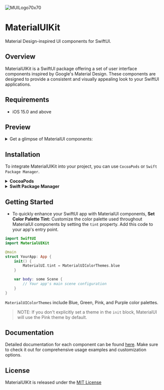 ![MUILogo70x70](https://github.com/aumChauhan/MaterialUIKit/assets/83302656/cd2d537e-436b-4ca2-b5e6-0893894192e2)

# MaterialUIKit

Material Design-inspired UI components for SwiftUI.

## Overview
                                            
MaterialUIKit is a SwiftUI package offering a set of user interface components inspired by Google's Material Design. These components are designed to provide a consistent and visually appealing look to your SwiftUI applications.

## Requirements

- iOS 15.0 and above

## Preview

<details>
  <summary> Get a glimpse of MaterialUI components: </summary>
  
### Alert
  ![Alert](https://github.com/aumChauhan/MaterialUIKit/assets/83302656/f3098833-2f6e-4758-a5a3-9da37c72aa97)

### Button
![Button](https://github.com/aumChauhan/MaterialUIKit/assets/83302656/8a1fa8ab-84ab-4058-bfa1-a8aa8d7da1b6)

### Card View
![CardView](https://github.com/aumChauhan/MaterialUIKit/assets/83302656/366b24f4-78a1-4c67-bde6-76ce3e83c2b8)

### Checkbox
![Checkbox](https://github.com/aumChauhan/MaterialUIKit/assets/83302656/2fdcfad1-7456-4e0f-94c5-00a683627539)

### Date Picker
![DatePicker](https://github.com/aumChauhan/MaterialUIKit/assets/83302656/ce23247f-4fa4-4c75-9841-8c062902adbc)

### Dialog Sheet
![Dialog Sheet](https://github.com/aumChauhan/MaterialUIKit/assets/83302656/9d65a7ff-1afc-4d55-bd30-d30491525020)

### Floating Button
![FAB](https://github.com/aumChauhan/MaterialUIKit/assets/83302656/fca45946-4c95-4d65-b834-054763e456ba)

### Icon Button
![IconButton](https://github.com/aumChauhan/MaterialUIKit/assets/83302656/001f5052-38e6-46c0-aa06-f187b690730c)

### List
![List](https://github.com/aumChauhan/MaterialUIKit/assets/83302656/00589eb0-14bf-445a-a525-20a02dbf4065)

### Navigation View
![NavigationView](https://github.com/aumChauhan/MaterialUIKit/assets/83302656/f94f73cb-0a8d-4f49-b122-3c8ce46b9614)

### Progress View
![ProgressView](https://github.com/aumChauhan/MaterialUIKit/assets/83302656/6ab95c67-6b4a-4618-a2d7-c421df4e4e79)

### SearchBar
![SearchBar](https://github.com/aumChauhan/MaterialUIKit/assets/83302656/40b05fa6-24a5-41fe-9e2b-d89b4fb14611)

### Segmented Control
![SegmentedControl](https://github.com/aumChauhan/MaterialUIKit/assets/83302656/4e048a08-c759-4b59-8d18-bbd6568e1bcd)

### Snackbar
![SnackBar](https://github.com/aumChauhan/MaterialUIKit/assets/83302656/aa5bd193-4463-48f4-8d30-7415fa13630f)

### Switch
![Switch](https://github.com/aumChauhan/MaterialUIKit/assets/83302656/fe3c6276-1c2b-4acd-a5df-1145dc999d45)

### TabView
![TabVIew](https://github.com/aumChauhan/MaterialUIKit/assets/83302656/f38be0ad-8195-466b-a889-470813b2db5c)

### TimePicker
![TimePicker](https://github.com/aumChauhan/MaterialUIKit/assets/83302656/bca2c916-e30f-40b6-969e-6703b865b37d)

### Text & Secure Field
![TextField](https://github.com/aumChauhan/MaterialUIKit/assets/83302656/093b5ed5-1d39-4ba4-966d-ef68fc5f0939)

</details>

## Installation

To integrate MaterialUIKit into your project, you can use `CocoaPods` or `Swift Package Manager`.
                                            
<details>
<summary> <strong> CocoaPods </strong> </summary>
                                            
Add the following line to your Podfile:

```ruby
pod 'MaterialUIKit'
```

Then run `pod install` to install the framework.
                                            
</details>

<details>
<summary> <strong> Swift Package Manager </strong>  </summary>

In Xcode, go to File -> Swift Packages -> Add Package Dependency and enter the repository URL:

```other
https://github.com/aumChauhan/MaterialUIKit.git
```
                                            
</details>

## Getting Started

- To quickly enhance your SwiftUI app with MaterialUI components, **Set Color Palette Tint:** Customize the color palette used throughout MaterialUI components by setting the `tint` property. Add this code to your app's entry point.

```swift
import SwiftUI
import MaterialUIKit

@main
struct YourApp: App {
    init() {
        MaterialUI.tint = MaterialUIColorThemes.blue
    }

    var body: some Scene {
        // Your app's main scene configuration
    }
}
```
`MaterialUIColorThemes` include Blue, Green, Pink, and Purple color palettes.

> NOTE: If you don't explicitly set a theme in the `init` block, MaterialUI will use the Pink theme by default.

## Documentation

Detailed documentation for each component can be found [here](https://github.com/aumChauhan/MaterialUIKit/blob/main/DOCUMENTATION.md). Make sure to check it out for comprehensive usage examples and customization options.

## License

MaterialUIKit is released under the [MIT License](LICENSE)

